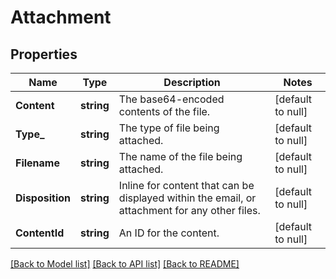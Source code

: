 # Attachment

## Properties
Name | Type | Description | Notes
------------ | ------------- | ------------- | -------------
**Content** | **string** | The base64-encoded contents of the file. | [default to null]
**Type_** | **string** | The type of file being attached. | [default to null]
**Filename** | **string** | The name of the file being attached. | [default to null]
**Disposition** | **string** | Inline for content that can be displayed within the email, or attachment for any other files. | [default to null]
**ContentId** | **string** | An ID for the content. | [default to null]

[[Back to Model list]](../README.md#documentation-for-models) [[Back to API list]](../README.md#documentation-for-api-endpoints) [[Back to README]](../README.md)


